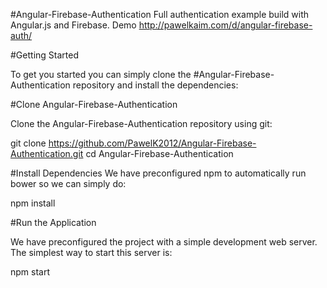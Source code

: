 #Angular-Firebase-Authentication
Full authentication example build with Angular.js and Firebase. Demo http://pawelkaim.com/d/angular-firebase-auth/

#Getting Started

To get you started you can simply clone the #Angular-Firebase-Authentication repository and install the dependencies:

#Clone Angular-Firebase-Authentication

Clone the Angular-Firebase-Authentication repository using git:

git clone https://github.com/PawelK2012/Angular-Firebase-Authentication.git
cd Angular-Firebase-Authentication

#Install Dependencies
We have preconfigured npm to automatically run bower so we can simply do:

npm install

#Run the Application

We have preconfigured the project with a simple development web server. The simplest way to start this server is:

npm start